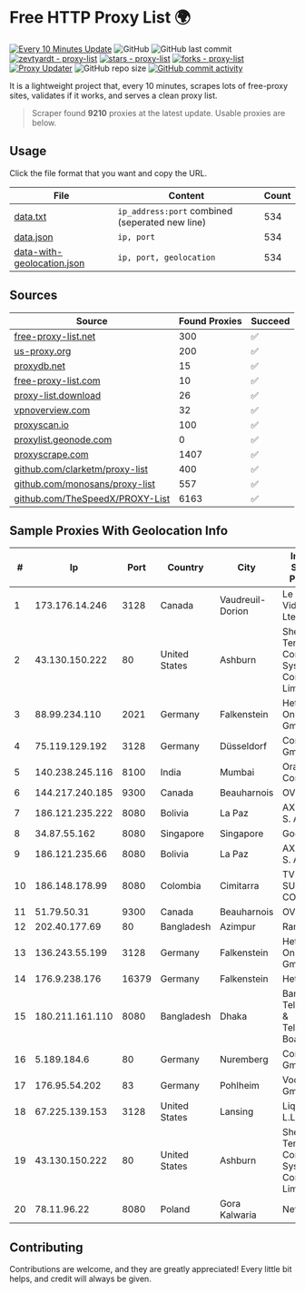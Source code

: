 
# Free HTTP Proxy List 🌍

[![Every 10 Minutes Update](https://github.com/mertguvencli/http-proxy-list/actions/workflows/main.yml/badge.svg?branch=main)](https://github.com/mertguvencli/http-proxy-list/actions/workflows/main.yml)
![GitHub](https://img.shields.io/github/license/mertguvencli/http-proxy-list)
![GitHub last commit](https://img.shields.io/github/last-commit/mertguvencli/http-proxy-list)
[![zevtyardt - proxy-list](https://img.shields.io/static/v1?label=zevtyardt&message=proxy-list&color=blue&logo=github)](https://github.com/zevtyardt/proxy-list "Go to GitHub repo")
[![stars - proxy-list](https://img.shields.io/github/stars/zevtyardt/proxy-list?style=social)](https://github.com/zevtyardt/proxy-list)
[![forks - proxy-list](https://img.shields.io/github/forks/zevtyardt/proxy-list?style=social)](https://github.com/zevtyardt/proxy-list)
[![Proxy Updater](https://github.com/zevtyardt/proxy-list/workflows/Proxy%20Updater/badge.svg)](https://github.com/zevtyardt/proxy-list/actions?query=workflow:"Proxy+Updater")
![GitHub repo size](https://img.shields.io/github/repo-size/zevtyardt/proxy-list)
[![GitHub commit activity](https://img.shields.io/github/commit-activity/m/zevtyardt/proxy-list?logo=commits)](https://github.com/zevtyardt/proxy-list/commits/main)

It is a lightweight project that, every 10 minutes, scrapes lots of free-proxy sites, validates if it works, and serves a clean proxy list.

> Scraper found **9210** proxies at the latest update. Usable proxies are below.

## Usage

Click the file format that you want and copy the URL.

|File|Content|Count|
|----|-------|-----|
|[data.txt](https://raw.githubusercontent.com/mertguvencli/http-proxy-list/main/proxy-list/data.txt)|`ip_address:port` combined (seperated new line)|534|
|[data.json](https://raw.githubusercontent.com/mertguvencli/http-proxy-list/main/proxy-list/data.json)|`ip, port`|534|
|[data-with-geolocation.json](https://raw.githubusercontent.com/mertguvencli/http-proxy-list/main/proxy-list/data-with-geolocation.json)|`ip, port, geolocation`|534|

## Sources

|Source|Found Proxies|Succeed|
|------|-------------|-------|
|[free-proxy-list.net](https://free-proxy-list.net)|300|✅|
|[us-proxy.org](https://www.us-proxy.org)|200|✅|
|[proxydb.net](http://proxydb.net)|15|✅|
|[free-proxy-list.com](https://free-proxy-list.com/?page=&port=&type%5B%5D=http&type%5B%5D=https&up_time=0&search=Search)|10|✅|
|[proxy-list.download](https://www.proxy-list.download/HTTP)|26|✅|
|[vpnoverview.com](https://vpnoverview.com/privacy/anonymous-browsing/free-proxy-servers)|32|✅|
|[proxyscan.io](https://www.proxyscan.io)|100|✅|
|[proxylist.geonode.com](https://proxylist.geonode.com/api/proxy-list?limit=300&page=1&sort_by=lastChecked&sort_type=desc&protocols=http,https)|0|✅|
|[proxyscrape.com](https://api.proxyscrape.com/v2/?request=displayproxies&protocol=http&timeout=10000&country=all&ssl=all&anonymity=all)|1407|✅|
|[github.com/clarketm/proxy-list](https://raw.githubusercontent.com/clarketm/proxy-list/master/proxy-list-raw.txt)|400|✅|
|[github.com/monosans/proxy-list](https://raw.githubusercontent.com/monosans/proxy-list/main/proxies/http.txt)|557|✅|
|[github.com/TheSpeedX/PROXY-List](https://raw.githubusercontent.com/TheSpeedX/PROXY-List/master/http.txt)|6163|✅|


## Sample Proxies With Geolocation Info

|#|Ip|Port|Country|City|Internet Service Provider|
|-|--|----|-------|----|-------------------------|
|1|173.176.14.246|3128|Canada|Vaudreuil-Dorion|Le Groupe Videotron Ltee|
|2|43.130.150.222|80|United States|Ashburn|Shenzhen Tencent Computer Systems Company Limited|
|3|88.99.234.110|2021|Germany|Falkenstein|Hetzner Online GmbH|
|4|75.119.129.192|3128|Germany|Düsseldorf|Contabo GmbH|
|5|140.238.245.116|8100|India|Mumbai|Oracle Corporation|
|6|144.217.240.185|9300|Canada|Beauharnois|OVH SAS|
|7|186.121.235.222|8080|Bolivia|La Paz|AXS Bolivia S. A.|
|8|34.87.55.162|8080|Singapore|Singapore|Google LLC|
|9|186.121.235.66|8080|Bolivia|La Paz|AXS Bolivia S. A.|
|10|186.148.178.99|8080|Colombia|Cimitarra|TV AZTECA SUCURSAL COLOMBIA|
|11|51.79.50.31|9300|Canada|Beauharnois|OVH SAS|
|12|202.40.177.69|80|Bangladesh|Azimpur|Ranks ITT|
|13|136.243.55.199|3128|Germany|Falkenstein|Hetzner Online GmbH|
|14|176.9.238.176|16379|Germany|Falkenstein|Hetzner|
|15|180.211.161.110|8080|Bangladesh|Dhaka|Bangladesh Telegraph & Telephone Board|
|16|5.189.184.6|80|Germany|Nuremberg|Contabo GmbH|
|17|176.95.54.202|83|Germany|Pohlheim|Vodafone GmbH|
|18|67.225.139.153|3128|United States|Lansing|Liquid Web, L.L.C|
|19|43.130.150.222|80|United States|Ashburn|Shenzhen Tencent Computer Systems Company Limited|
|20|78.11.96.22|8080|Poland|Gora Kalwaria|Netia SA|



## Contributing

Contributions are welcome, and they are greatly appreciated! Every
little bit helps, and credit will always be given.

